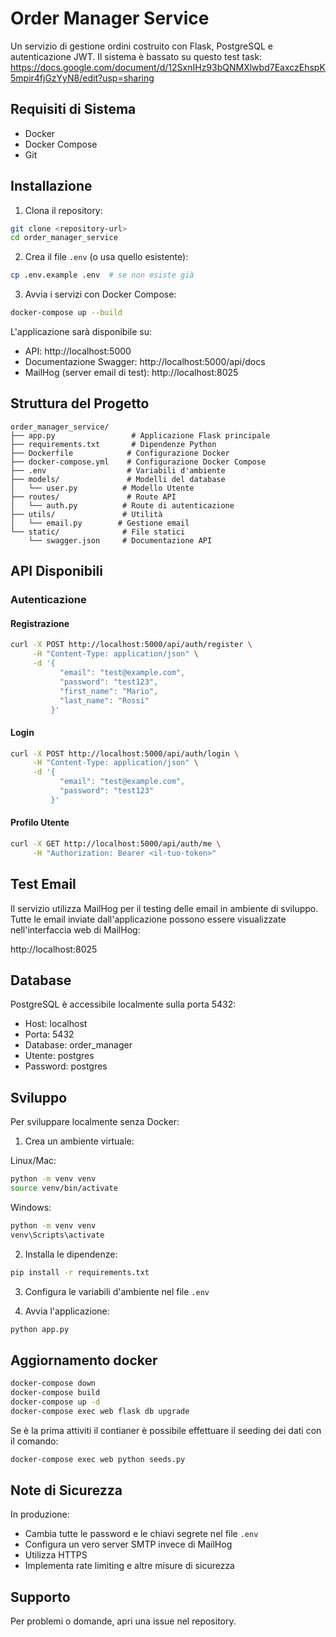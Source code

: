 # Order Manager Service

Un servizio di gestione ordini costruito con Flask, PostgreSQL e autenticazione JWT.
Il sistema è bassato su questo test task: https://docs.google.com/document/d/12SxnIHz93bQNMXlwbd7EaxczEhspK5mpir4fjGzYyN8/edit?usp=sharing

## Requisiti di Sistema

- Docker
- Docker Compose
- Git

## Installazione

1. Clona il repository:

```bash
git clone <repository-url>
cd order_manager_service
```

2. Crea il file `.env` (o usa quello esistente):

```bash
cp .env.example .env  # se non esiste già
```

3. Avvia i servizi con Docker Compose:

```bash
docker-compose up --build
```

L'applicazione sarà disponibile su:

- API: http://localhost:5000
- Documentazione Swagger: http://localhost:5000/api/docs
- MailHog (server email di test): http://localhost:8025

## Struttura del Progetto

```
order_manager_service/
├── app.py                 # Applicazione Flask principale
├── requirements.txt       # Dipendenze Python
├── Dockerfile            # Configurazione Docker
├── docker-compose.yml    # Configurazione Docker Compose
├── .env                  # Variabili d'ambiente
├── models/               # Modelli del database
│   └── user.py          # Modello Utente
├── routes/               # Route API
│   └── auth.py          # Route di autenticazione
├── utils/               # Utilità
│   └── email.py        # Gestione email
└── static/              # File statici
    └── swagger.json     # Documentazione API
```

## API Disponibili

### Autenticazione

#### Registrazione

```bash
curl -X POST http://localhost:5000/api/auth/register \
     -H "Content-Type: application/json" \
     -d '{
           "email": "test@example.com",
           "password": "test123",
           "first_name": "Mario",
           "last_name": "Rossi"
         }'
```

#### Login

```bash
curl -X POST http://localhost:5000/api/auth/login \
     -H "Content-Type: application/json" \
     -d '{
           "email": "test@example.com",
           "password": "test123"
         }'
```

#### Profilo Utente

```bash
curl -X GET http://localhost:5000/api/auth/me \
     -H "Authorization: Bearer <il-tuo-token>"
```

## Test Email

Il servizio utilizza MailHog per il testing delle email in ambiente di sviluppo. Tutte le email inviate dall'applicazione possono essere visualizzate nell'interfaccia web di MailHog:

http://localhost:8025

## Database

PostgreSQL è accessibile localmente sulla porta 5432:

- Host: localhost
- Porta: 5432
- Database: order_manager
- Utente: postgres
- Password: postgres

## Sviluppo

Per sviluppare localmente senza Docker:

1. Crea un ambiente virtuale:

Linux/Mac:

```bash
python -m venv venv
source venv/bin/activate
```

Windows:

```bash
python -m venv venv
venv\Scripts\activate
```

2. Installa le dipendenze:

```bash
pip install -r requirements.txt
```

3. Configura le variabili d'ambiente nel file `.env`

4. Avvia l'applicazione:

```bash
python app.py
```

## Aggiornamento docker

```bash
docker-compose down
docker-compose build
docker-compose up -d
docker-compose exec web flask db upgrade
```

Se è la prima attiviti il contianer è possibile effettuare il seeding dei dati con il comando:

```bash
docker-compose exec web python seeds.py
```

## Note di Sicurezza

In produzione:

- Cambia tutte le password e le chiavi segrete nel file `.env`
- Configura un vero server SMTP invece di MailHog
- Utilizza HTTPS
- Implementa rate limiting e altre misure di sicurezza

## Supporto

Per problemi o domande, apri una issue nel repository.
